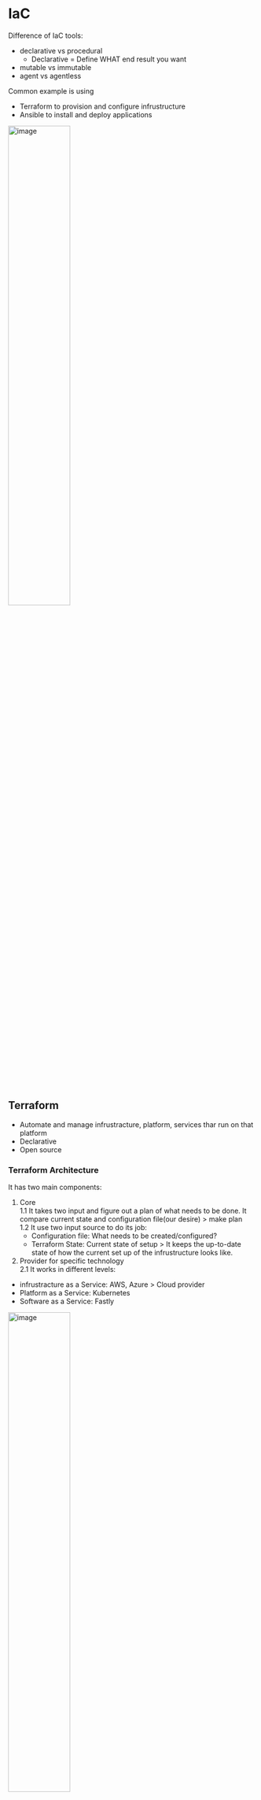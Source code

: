 # IaC
Difference of IaC tools:
* declarative vs procedural
  * Declarative = Define WHAT end result you want
* mutable vs immutable
* agent vs agentless

Common example is using 
* Terraform to provision and configure infrustructure
* Ansible to install and deploy applications

<img src="https://github.com/user-attachments/assets/c8af548e-c285-49d4-a8e8-d63207c11836" alt="image" width="50%">

## Terraform
* Automate and manage infrustracture, platform, services thar run on that platform
* Declarative
* Open source
### Terraform Architecture
It has two main components:
1. Core   
  1.1 It takes two input and figure out a plan of what needs to be done. It compare current state and configuration file(our desire) > make plan   
  1.2 It use two input source to do its job:   
    * Configuration file: What needs to be created/configured?
    * Terraform State: Current state of setup > It keeps the up-to-date state of how the current set up of the infrustructure looks like.
2. Provider for specific technology   
2.1 It works in different levels:   
  * infrustracture as a Service: AWS, Azure > Cloud provider
  * Platform as a Service: Kubernetes
  * Software as a Service: Fastly
  
<img src="https://github.com/user-attachments/assets/0a4c8839-834a-4519-a289-7dc4e5f8d135" alt="image" width="50%">

### Terraform command
1. refresh > query infrustructure provider to get current state
2. plan > Core creates an execution plan by comparing two files
3. apply > execute the plan
4. destroy > destroy the resource/infrastructure
### Terraform code

* The Terraform language uses a limited number of top-level block types, which are blocks that can appear outside of any other block in a configuration file. Most of Terraform's features (including resources, input variables, output values, data sources, etc.) are implemented as top-level blocks.
  
```
[block type] [label (provision)] [lable(instance name]{

[further arguments and blocks may be nested]

}
```
```
resource "aws_instance" "example" {
  ami = "abc123"

  network_interface {
    # ...
  }
}
```
